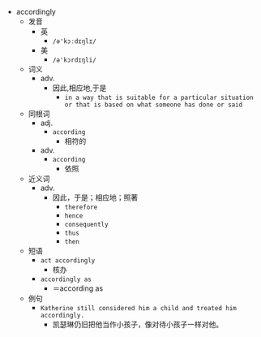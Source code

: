 - accordingly
  - 发音
    - 英
      - `/ə'kɔːdɪŋlɪ/`
    - 美
      - `/ə'kɔrdɪŋli/`
  - 词义
    - adv.
      - 因此,相应地,于是
        - `in a way that is suitable for a particular situation or that is based on what someone has done or said`
  - 同根词
    - adj.
      - `according`
        - 相符的
    - adv.
      - `according`
        - 依照
  - 近义词
    - adv.
      - 因此，于是；相应地；照著
        - `therefore`
        - `hence`
        - `consequently`
        - `thus`
        - `then`
  - 短语
    - `act accordingly`
      - 核办 
    - `accordingly as`
      - ＝according as 
  - 例句
    - `Katherine still considered him a child and treated him accordingly.`
      - 凯瑟琳仍旧把他当作小孩子，像对待小孩子一样对他。

